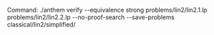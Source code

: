 Command: ./anthem verify --equivalence strong problems/lin2/lin2.1.lp problems/lin2/lin2.2.lp  --no-proof-search --save-problems classical/lin2/simplified/